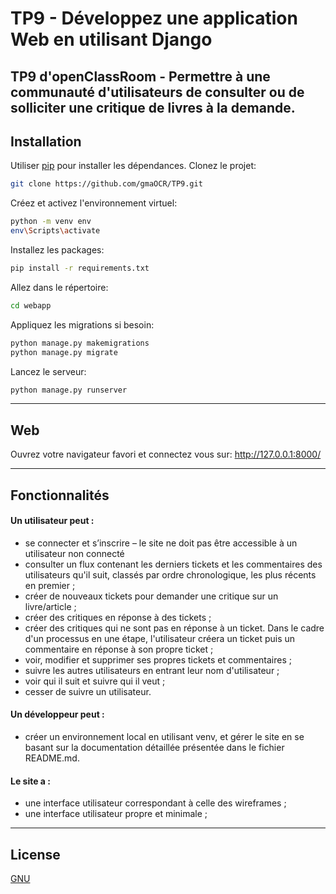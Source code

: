 # TP9 - Développez une application Web en utilisant Django
TP9 d'openClassRoom - Permettre à une communauté d'utilisateurs de consulter ou de solliciter une critique de livres 
à la demande.
---
## Installation

Utiliser [pip](https://pip.pypa.io/en/stable/) pour installer les dépendances.
Clonez le projet:
```bash
git clone https://github.com/gmaOCR/TP9.git
```
Créez et activez l'environnement virtuel:
```bash
python -m venv env
env\Scripts\activate
```
Installez les packages:
```bash
pip install -r requirements.txt
```
Allez dans le répertoire:
```bash
cd webapp
```
Appliquez les migrations si besoin:
```bash
python manage.py makemigrations
python manage.py migrate
```
Lancez le serveur:
```bash 
python manage.py runserver
```
---
## Web

Ouvrez votre navigateur favori et connectez vous sur: http://127.0.0.1:8000/

---
## Fonctionnalités

#### Un utilisateur peut :
*	se connecter et s’inscrire – le site ne doit pas être accessible à un utilisateur non connecté 
*	consulter un flux contenant les derniers tickets et les commentaires des utilisateurs qu'il suit, classés par ordre chronologique, les plus récents en premier ;
*	créer de nouveaux tickets pour demander une critique sur un livre/article ;
*	créer des critiques en réponse à des tickets ;
*	créer des critiques qui ne sont pas en réponse à un ticket. Dans le cadre d'un processus en une étape, l'utilisateur créera un ticket puis un commentaire en réponse à son propre ticket ;
*	voir, modifier et supprimer ses propres tickets et commentaires ;
*	suivre les autres utilisateurs en entrant leur nom d'utilisateur ;
*	voir qui il suit et suivre qui il veut ;
*	cesser de suivre un utilisateur.

#### Un développeur peut :
*	créer un environnement local en utilisant venv, et gérer le site en se basant sur la documentation détaillée présentée dans le fichier README.md.

#### Le site a :
*	une interface utilisateur correspondant à celle des wireframes ;
*	une interface utilisateur propre et minimale ;

---
## License
[GNU](https://choosealicense.com/licenses/gpl-2.0/)